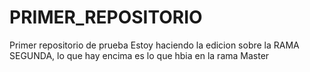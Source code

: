 # PRIMER_REPOSITORIO
Primer repositorio de prueba
Estoy haciendo la edicion sobre la RAMA SEGUNDA, lo que hay encima es lo que hbia en la rama Master
